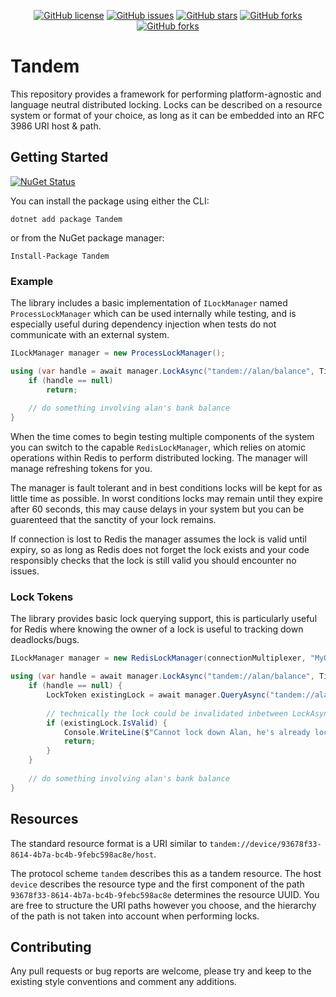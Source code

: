 <div align="center">

[![GitHub license](https://img.shields.io/badge/license-Apache%202-blue.svg?style=flat-square)](https://raw.githubusercontent.com/alandoherty/tandem-net/master/LICENSE)
[![GitHub issues](https://img.shields.io/github/issues/alandoherty/tandem-net.svg?style=flat-square)](https://github.com/alandoherty/tandem-net/issues)
[![GitHub stars](https://img.shields.io/github/stars/alandoherty/tandem-net.svg?style=flat-square)](https://github.com/alandoherty/tandem-net/stargazers)
[![GitHub forks](https://img.shields.io/github/forks/alandoherty/tandem-net.svg?style=flat-square)](https://github.com/alandoherty/tandem-net/network)
[![GitHub forks](https://img.shields.io/nuget/dt/Tandem.svg?style=flat-square)](https://www.nuget.org/packages/Tandem/)

</div>


# Tandem

This repository provides a framework for performing platform-agnostic and language neutral distributed locking. Locks can be described on a resource system or format of your choice, as long as it can be embedded into an RFC 3986 URI host & path.

## Getting Started

[![NuGet Status](https://img.shields.io/nuget/v/Tandem.svg?style=flat-square)](https://www.nuget.org/packages/Tandem/)

You can install the package using either the CLI:

```
dotnet add package Tandem
```

or from the NuGet package manager:

```
Install-Package Tandem
```

### Example

The library includes a basic implementation of `ILockManager` named `ProcessLockManager` which can be used internally while testing, and is especially useful during dependency injection when tests do not communicate with an external system.

```csharp
ILockManager manager = new ProcessLockManager();

using (var handle = await manager.LockAsync("tandem://alan/balance", TimeSpan.FromSeconds(5))) {
	if (handle == null)
		return;
	
	// do something involving alan's bank balance
}
```

When the time comes to begin testing multiple components of the system you can switch to the capable `RedisLockManager`, which relies on atomic operations within Redis to perform distributed locking. The manager will manage refreshing tokens for you.

The manager is fault tolerant and in best conditions locks will be kept for as little time as possible. In worst conditions locks may remain until they expire after 60 seconds, this may cause delays in your system but you can be guarenteed that the sanctity of your lock remains.

If connection is lost to Redis the manager assumes the lock is valid until expiry, so as long as Redis does not forget the lock exists and your code responsibly checks that the lock is still valid you should encounter no issues.

### Lock Tokens

The library provides basic lock querying support, this is particularly useful for Redis where knowing the owner of a lock is useful to tracking down deadlocks/bugs.

```csharp
ILockManager manager = new RedisLockManager(connectionMultiplexer, "MyOwnerIDFormat");

using (var handle = await manager.LockAsync("tandem://alan/balance", TimeSpan.FromSeconds(5))) {
	if (handle == null) {
		LockToken existingLock = await manager.QueryAsync("tandem://alan/balance");
		
		// technically the lock could be invalidated inbetween LockAsync and QueryAsync so check once more
		if (existingLock.IsValid) {	
			Console.WriteLine($"Cannot lock down Alan, he's already locked by: {existingLock.Owner}");
			return;
		}
	}
	
	// do something involving alan's bank balance
}
```

## Resources

The standard resource format is a URI similar to `tandem://device/93678f33-8614-4b7a-bc4b-9febc598ac8e/host`.

The protocol scheme `tandem` describes this as a tandem resource. The host `device` describes the resource type and the first component of the path `93678f33-8614-4b7a-bc4b-9febc598ac8e` determines the resource UUID. You are free to structure the URI paths however you choose, and the hierarchy of the path is not taken into account when performing locks.

## Contributing

Any pull requests or bug reports are welcome, please try and keep to the existing style conventions and comment any additions.